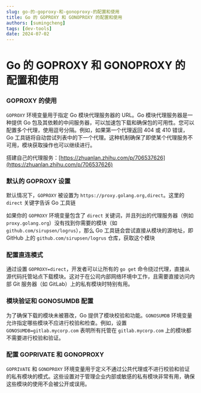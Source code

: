 ```yaml
---
slug: go-的-goproxy-和-gonoproxy-的配置和使用
title: Go 的 GOPROXY 和 GONOPROXY 的配置和使用
authors: [sumingcheng]
tags: [dev-tools]
date: 2024-07-02
---
```


# Go 的 GOPROXY 和 GONOPROXY 的配置和使用



 

### GOPROXY 的使用  

`GOPROXY` 环境变量用于指定 Go 模块代理服务器的 URL。Go 模块代理服务器是一种提供 Go 包及其依赖的中间服务器，可以加速包下载和确保包的可用性。您可以配置多个代理，使用逗号分隔。例如，如果第一个代理返回 404 或 410 错误，Go 工具链将自动尝试列表中的下一个代理。这种机制确保了即使某个代理服务不可用，模块获取操作也可以继续进行。

搭建自己的代理服务：[https://zhuanlan.zhihu.com/p/706537626](https://zhuanlan.zhihu.com/p/706537626)

### 默认的 GOPROXY 设置  

默认情况下，`GOPROXY` 被设置为 `https://proxy.golang.org,direct`。这里的 `direct` 关键字告诉 Go 工具链

如果你的 `GOPROXY` 环境变量包含了 `direct` 关键词，并且列出的代理服务器（例如 `proxy.golang.org`）没有找到你需要的模块（如 `github.com/sirupsen/logrus`），那么 Go 工具链会尝试直接从模块的源地址，即 GitHub 上的 `github.com/sirupsen/logrus` 仓库，获取这个模块

### 配置直连模式  

通过设置 `GOPROXY=direct`，开发者可以让所有的 `go get` 命令绕过代理，直接从源代码托管站点下载模块。这对于在公司内部网络环境中工作，且需要直接访问内部 Git 服务器（如 GitLab）上的私有模块时特别有用。

### 模块验证和 GONOSUMDB 配置  

为了确保下载的模块未被篡改，Go 提供了模块校验和功能。`GONOSUMDB` 环境变量允许指定哪些模块不应进行校验和检查。例如，设置 `GONOSUMDB=gitlab.mycorp.com` 表明所有托管在 `gitlab.mycorp.com` 上的模块都不需要进行校验和验证。

### 配置 GOPRIVATE 和 GONOPROXY  

`GOPRIVATE` 和 `GONOPROXY` 环境变量用于定义不通过公共代理或不进行校验和验证的私有模块的模式。这些设置对于管理企业内部或敏感的私有模块非常有用，确保这些模块的使用不会被公开或误用。